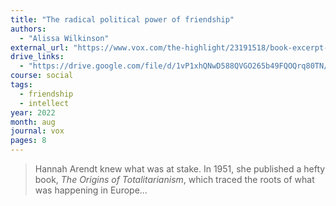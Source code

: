 ```yaml
---
title: "The radical political power of friendship"
authors:
  - "Alissa Wilkinson"
external_url: "https://www.vox.com/the-highlight/23191518/book-excerpt-salty-friendship-cooking-social-society"
drive_links:
  - "https://drive.google.com/file/d/1vP1xhQNwD588QVGO265b49FQOQrq80TN/view?usp=drivesdk"
course: social
tags:
  - friendship
  - intellect
year: 2022
month: aug
journal: vox
pages: 8
---
```


> Hannah Arendt knew what was at stake. In 1951, she published a hefty book, *The Origins of Totalitarianism*, which traced the roots of what was happening in Europe...

